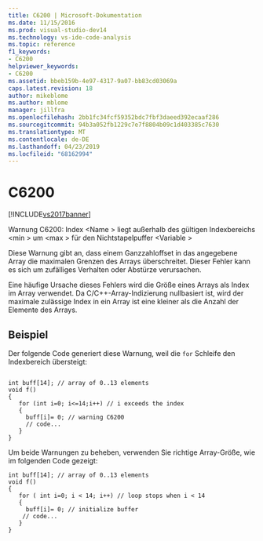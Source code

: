 ```yaml
---
title: C6200 | Microsoft-Dokumentation
ms.date: 11/15/2016
ms.prod: visual-studio-dev14
ms.technology: vs-ide-code-analysis
ms.topic: reference
f1_keywords:
- C6200
helpviewer_keywords:
- C6200
ms.assetid: bbeb159b-4e97-4317-9a07-bb83cd03069a
caps.latest.revision: 18
author: mikeblome
ms.author: mblome
manager: jillfra
ms.openlocfilehash: 2bb1fc34fcf59352bdc7fbf3daeed392ecaaf286
ms.sourcegitcommit: 94b3a052fb1229c7e7f8804b09c1d403385c7630
ms.translationtype: MT
ms.contentlocale: de-DE
ms.lasthandoff: 04/23/2019
ms.locfileid: "68162994"
---
```

# <a name="c6200"></a>C6200
[!INCLUDE[vs2017banner](../includes/vs2017banner.md)]

Warnung C6200: Index \<Name > liegt außerhalb des gültigen Indexbereichs \<min > um \<max > für den Nichtstapelpuffer \<Variable >  
  
 Diese Warnung gibt an, dass einem Ganzzahloffset in das angegebene Array die maximalen Grenzen des Arrays überschreitet. Dieser Fehler kann es sich um zufälliges Verhalten oder Abstürze verursachen.  
  
 Eine häufige Ursache dieses Fehlers wird die Größe eines Arrays als Index im Array verwendet. Da C/C++-Array-Indizierung nullbasiert ist, wird der maximale zulässige Index in ein Array ist eine kleiner als die Anzahl der Elemente des Arrays.  
  
## <a name="example"></a>Beispiel  
 Der folgende Code generiert diese Warnung, weil die `for` Schleife den Indexbereich übersteigt:  
  
```  
  
int buff[14]; // array of 0..13 elements  
void f()  
{  
   for (int i=0; i<=14;i++) // i exceeds the index  
   {  
     buff[i]= 0; // warning C6200   
     // code...  
   }  
}  
```  
  
 Um beide Warnungen zu beheben, verwenden Sie richtige Array-Größe, wie im folgenden Code gezeigt:  
  
```  
int buff[14]; // array of 0..13 elements  
void f()  
{  
   for ( int i=0; i < 14; i++) // loop stops when i < 14   
   {  
     buff[i]= 0; // initialize buffer  
    // code...  
   }  
}  
```

